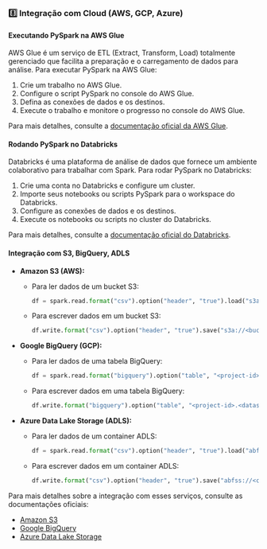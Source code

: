 ### 8️⃣ Integração com Cloud (AWS, GCP, Azure)
#### Executando PySpark na AWS Glue
AWS Glue é um serviço de ETL (Extract, Transform, Load) totalmente gerenciado que facilita a preparação e o carregamento de dados para análise. Para executar PySpark na AWS Glue:
1. Crie um trabalho no AWS Glue.
2. Configure o script PySpark no console do AWS Glue.
3. Defina as conexões de dados e os destinos.
4. Execute o trabalho e monitore o progresso no console do AWS Glue.

Para mais detalhes, consulte a [documentação oficial da AWS Glue](https://docs.aws.amazon.com/glue/latest/dg/what-is-glue.html).

#### Rodando PySpark no Databricks
Databricks é uma plataforma de análise de dados que fornece um ambiente colaborativo para trabalhar com Spark. Para rodar PySpark no Databricks:
1. Crie uma conta no Databricks e configure um cluster.
2. Importe seus notebooks ou scripts PySpark para o workspace do Databricks.
3. Configure as conexões de dados e os destinos.
4. Execute os notebooks ou scripts no cluster do Databricks.

Para mais detalhes, consulte a [documentação oficial do Databricks](https://docs.databricks.com/).

#### Integração com **S3, BigQuery, ADLS**
- **Amazon S3 (AWS):**
  - Para ler dados de um bucket S3:
    ```python
    df = spark.read.format("csv").option("header", "true").load("s3a://<bucket-name>/<path-to-file>")
    ```
  - Para escrever dados em um bucket S3:
    ```python
    df.write.format("csv").option("header", "true").save("s3a://<bucket-name>/<path-to-destination>")
    ```

- **Google BigQuery (GCP):**
  - Para ler dados de uma tabela BigQuery:
    ```python
    df = spark.read.format("bigquery").option("table", "<project-id>.<dataset>.<table>").load()
    ```
  - Para escrever dados em uma tabela BigQuery:
    ```python
    df.write.format("bigquery").option("table", "<project-id>.<dataset>.<table>").save()
    ```

- **Azure Data Lake Storage (ADLS):**
  - Para ler dados de um container ADLS:
    ```python
    df = spark.read.format("csv").option("header", "true").load("abfss://<container-name>@<account-name>.dfs.core.windows.net/<path-to-file>")
    ```
  - Para escrever dados em um container ADLS:
    ```python
    df.write.format("csv").option("header", "true").save("abfss://<container-name>@<account-name>.dfs.core.windows.net/<path-to-destination>")
    ```

Para mais detalhes sobre a integração com esses serviços, consulte as documentações oficiais:
- [Amazon S3](https://docs.aws.amazon.com/AmazonS3/latest/userguide/Welcome.html)
- [Google BigQuery](https://cloud.google.com/bigquery/docs)
- [Azure Data Lake Storage](https://docs.microsoft.com/en-us/azure/storage/data-lake-storage/)
